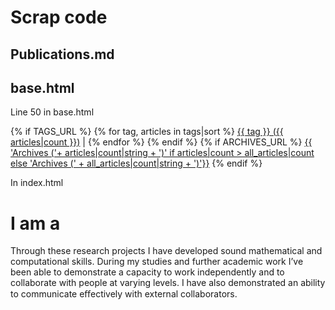 # Scrap code

## Publications.md
<body>
<link rel="stylesheet" media="screen" href="css/style.css">
<!-- particles.js container -->
<div id="particles-js"></div>

<!-- scripts -->
<script src="js/particles.js"></script>
<script src="js/app.js"></script>

</body>


## base.html
<link rel="stylesheet" media="screen" href="style.css">
<!-- particles.js container -->
<div id="particles-js"></div>

<!-- scripts -->
<script src="particles.js"></script>
<script src="app.js"></script>



<link rel="stylesheet" href="{{ SITEURL }}/theme/css/particle-js-style.css" type="text/css" media="all">
<!-- particles.js container -->
<div id="particles-js"><canvas class="particles-js-canvas-el" width="1163" height="2458" style="width: 100%; height: 100%;"></canvas></div>

<!-- scripts -->
<script type="text/javascript" src="{{ SITEURL }}/theme/js/particles.min.js"></script>
<script type="text/javascript" src="{{ SITEURL }}/theme/js/particles-config.js"></script>

Line 50 in base.html

<div class="tagline">
    {% if TAGS_URL %}
      {% for tag, articles in tags|sort %}
        <a href="{{ SITEURL }}/{{ tag.url }}" {{ 'class="active"' if  output_file == tag.url }}>{{ tag }} ({{ articles|count }})</a> &#124;
      {% endfor %}
    {% endif %}
    {% if ARCHIVES_URL %}
        <a href="{{ SITEURL }}/{{ ARCHIVES_URL }}" {{ 'class="active"' if  output_file == ARCHIVES_URL }}>{{ 'Archives ('+ articles|count|string + ')' if  articles|count > all_articles|count  else 'Archives (' + all_articles|count|string + ')'}}</a>
    {% endif %}
</div>



<canvas class="particles-js-canvas-el" width="1178" height="415" style="width: 100%; height: 100%;"></canvas>


<div id="particles-js"><canvas class="particles-js-canvas-el" width="1163" height="2458" style="width: 100%; height: 100%;"></canvas></div>


<script src="/js/particles.min.js"></script>
<script src="/js/particles-config.js"></script>



<link rel="stylesheet" href="{{ SITEURL }}/theme/css/particle-js-style.css" type="text/css" media="all">
<!-- particles.js container -->
<div id="particles-js"><canvas class="particles-js-canvas-el" width="1163" height="2458" style="width: 100%; height: 100%;"></canvas></div>

<!-- scripts -->
<script type="text/javascript" src="{{ SITEURL }}/theme/js/particles.min.js"></script>
<script type="text/javascript" src="{{ SITEURL }}/theme/js/particles-config.js"></script>
<script type="text/javascript" src="{{ SITEURL }}/theme/js/particles.js"></script>




In index.html


<!-- Typed.js -->
<script src="/js/jquery-1.11.2.min.js"></script>
<script src="/js/typed.js" type="text/javascript"></script>
<script>
  $(function(){
    $(".typed").typed({
      strings: ["mathematician.", "journalist.", "data scientist.", "media producer."],
      typeSpeed: 85,
      loop: true,
      backDelay: 1000
    });
  });
</script>

<div class="typed-js-hide">
  <div class="row">
    <div class="col-sm-12">
      <div class="text-center">
          <h1>I am a <span class="typed" style="color:#f70097";></span></h1>
      </div>
    </div>
  </div>
</div>



Through these research projects I have developed sound mathematical and computational skills. During my studies and further academic work I’ve been able to demonstrate a capacity to work independently and to collaborate with people at varying levels. I have also demonstrated an ability to communicate eﬀectively with external collaborators.
